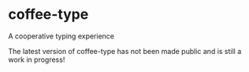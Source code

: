 # coffee-type

A cooperative typing experience

The latest version of coffee-type has not been made public and is still a work in progress!
